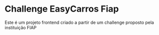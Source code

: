
# Challenge EasyCarros Fiap

Este é um projeto frontend criado a partir de um challenge proposto pela instituição FIAP
